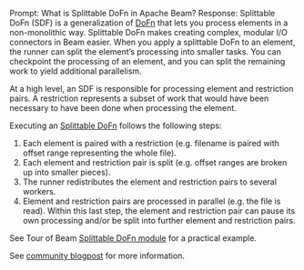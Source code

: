 Prompt:
What is Splittable DoFn in Apache Beam?
Response:
Splittable DoFn (SDF) is a generalization of [DoFn](https://beam.apache.org/documentation/programming-guide/#pardo) that lets you process elements in a non-monolithic way. Splittable DoFn makes creating complex, modular I/O connectors in Beam easier.
When you apply a splittable DoFn to an element, the runner can split the element’s processing into smaller tasks. You can checkpoint the processing of an element, and you can split the remaining work to yield additional parallelism.

At a high level, an SDF is responsible for processing element and restriction pairs. A restriction represents a subset of work that would have been necessary to have been done when processing the element.

Executing an [Splittable DoFn](https://beam.apache.org/documentation/programming-guide/#splittable-dofns) follows the following steps:
1. Each element is paired with a restriction (e.g. filename is paired with offset range representing the whole file).
2. Each element and restriction pair is split (e.g. offset ranges are broken up into smaller pieces).
3. The runner redistributes the element and restriction pairs to several workers.
4. Element and restriction pairs are processed in parallel (e.g. the file is read). Within this last step, the element and restriction pair can pause its own processing and/or be split into further element and restriction pairs.

See Tour of Beam [Splittable DoFn module](https://tour.beam.apache.org/tour/python/splittable-dofn/splittable) for a practical example.

See [community blogpost](https://beam.apache.org/blog/splittable-do-fn-is-available/) for more information.

